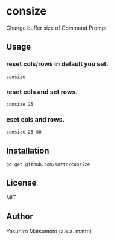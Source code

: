 # consize

Change buffer size of Command Prompt

## Usage

### reset cols/rows in default you set.
```
consize
```

### reset cols and set rows.

```
consize 25
```

### eset cols and rows.

```
consize 25 80
```

## Installation

```
go get github.com/mattn/consize
```

## License

MIT

## Author

Yasuhiro Matsumoto (a.k.a. mattn)
